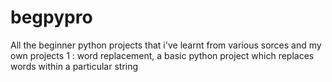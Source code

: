 # begpypro
All the beginner python projects that i've learnt from various sorces and my own projects 
1 : word replacement, a basic python project which replaces words within a particular string 
